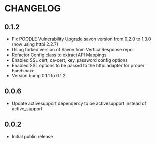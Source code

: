 # CHANGELOG

## 0.1.2
* Fix POODLE Vulnerability Upgrade savon version from 0.2.0 to 1.3.0 (now using httpi 2.2.7)
* Using forked version of Savon from VerticalResponse repo
* Refactor Config class to extract API Mappings
* Enabled SSL cert, ca-cert, key, password config options
* Enabled SSL options to be passed to the httpi adapter for proper handshake
* Version bump 0.1.1 to 0.1.2

## 0.0.6 

* Update activesupport dependency to be activesupport instead of active_support.

## 0.0.2

* Initial public release
